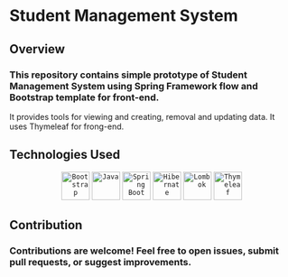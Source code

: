 # Student Management System

## Overview
### This repository contains simple prototype of Student Management System using Spring Framework flow and Bootstrap template for front-end. 
It provides tools for viewing and creating, removal and updating data.
It uses Thymeleaf for frong-end.

## Technologies Used
<div align="center">
	<code><img width="50" src="https://user-images.githubusercontent.com/25181517/183898054-b3d693d4-dafb-4808-a509-bab54cf5de34.png" alt="Bootstrap" title="Bootstrap"/></code>
	<code><img width="50" src="https://user-images.githubusercontent.com/25181517/117201156-9a724800-adec-11eb-9a9d-3cd0f67da4bc.png" alt="Java" title="Java"/></code>
	<code><img width="50" src="https://user-images.githubusercontent.com/25181517/183891303-41f257f8-6b3d-487c-aa56-c497b880d0fb.png" alt="Spring Boot" title="Spring Boot"/></code>
	<code><img width="50" src="https://user-images.githubusercontent.com/25181517/117207493-49665200-adf4-11eb-808e-a9c0fcc2a0a0.png" alt="Hibernate" title="Hibernate"/></code>
	<code><img width="50" src="https://user-images.githubusercontent.com/25181517/190229463-87fa862f-ccf0-48da-8023-940d287df610.png" alt="Lombok" title="Lombok"/></code>
  <code><img width="50" src="https://img.shields.io/badge/thymeleaf-%23005F0F.svg?&style=for-the-badge&logo=thymeleaf&logoColor=white" alt="Thymeleaf" title="Thymeleaf"/></code>
</div>

## Contribution
### Contributions are welcome! Feel free to open issues, submit pull requests, or suggest improvements.
